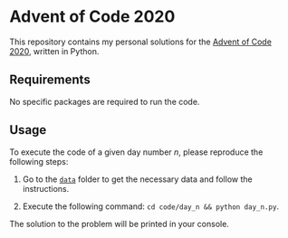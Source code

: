 # Advent of Code 2020

This repository contains my personal solutions for the [Advent of Code 2020](https://adventofcode.com/2020), written in Python. 

## Requirements

No specific packages are required to run the code.

## Usage

To execute the code of a given day number *n*, please reproduce the following steps:

1. Go to the [`data`](https://github.com/luca-serra/advent-of-code-2k20/tree/main/data) folder to get the necessary data and follow the instructions.

2. Execute the following command: `cd code/day_n && python day_n.py`.

The solution to the problem will be printed in your console.
